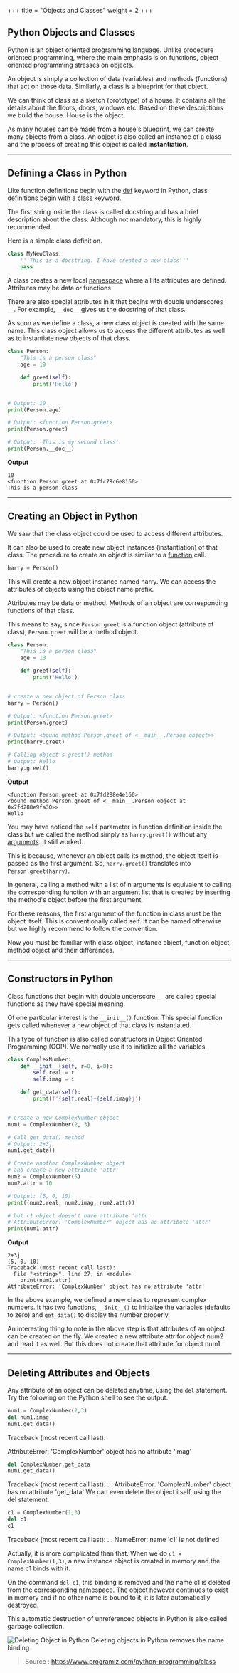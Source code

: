 +++
title = "Objects and Classes"
weight = 2
+++

## Python Objects and Classes

Python is an object oriented programming language. Unlike procedure oriented programming, where the main emphasis is on functions, object oriented programming stresses on objects.

An object is simply a collection of data (variables) and methods (functions) that act on those data. Similarly, a class is a blueprint for that object.

We can think of class as a sketch (prototype) of a house. It contains all the details about the floors, doors, windows etc. Based on these descriptions we build the house. House is the object.

As many houses can be made from a house's blueprint, we can create many objects from a class. An object is also called an instance of a class and the process of creating this object is called  **instantiation**.

----------

## Defining a Class in Python

Like function definitions begin with the  [def](https://www.programiz.com/python-programming/keyword-list#def)  keyword in Python, class definitions begin with a  [class](https://www.programiz.com/python-programming/keyword-list#class)  keyword.

The first string inside the class is called docstring and has a brief description about the class. Although not mandatory, this is highly recommended.

Here is a simple class definition.

```py
class MyNewClass:
    '''This is a docstring. I have created a new class'''
    pass
```

A class creates a new local  [namespace](https://www.programiz.com/python-programming/namespace)  where all its attributes are defined. Attributes may be data or functions.

There are also special attributes in it that begins with double underscores  `__`. For example,  `__doc__`  gives us the docstring of that class.

As soon as we define a class, a new class object is created with the same name. This class object allows us to access the different attributes as well as to instantiate new objects of that class.

```py
class Person:
    "This is a person class"
    age = 10

    def greet(self):
        print('Hello')


# Output: 10
print(Person.age)

# Output: <function Person.greet>
print(Person.greet)

# Output: 'This is my second class'
print(Person.__doc__)
```

**Output**
```
10
<function Person.greet at 0x7fc78c6e8160>
This is a person class
```
----------

## Creating an Object in Python

We saw that the class object could be used to access different attributes.

It can also be used to create new object instances (instantiation) of that class. The procedure to create an object is similar to a  [function](https://www.programiz.com/python-programming/function)  call.

```py
harry = Person()
```

This will create a new object instance named  harry. We can access the attributes of objects using the object name prefix.

Attributes may be data or method. Methods of an object are corresponding functions of that class.

This means to say, since  `Person.greet`  is a function object (attribute of class),  `Person.greet`  will be a method object.

```py
class Person:
    "This is a person class"
    age = 10

    def greet(self):
        print('Hello')


# create a new object of Person class
harry = Person()

# Output: <function Person.greet>
print(Person.greet)

# Output: <bound method Person.greet of <__main__.Person object>>
print(harry.greet)

# Calling object's greet() method
# Output: Hello
harry.greet()
```

**Output**
```
<function Person.greet at 0x7fd288e4e160>
<bound method Person.greet of <__main__.Person object at 0x7fd288e9fa30>>
Hello
```
You may have noticed the  `self`  parameter in function definition inside the class but we called the method simply as  `harry.greet()`  without any  [arguments](https://www.programiz.com/python-programming/function-argument). It still worked.

This is because, whenever an object calls its method, the object itself is passed as the first argument. So,  `harry.greet()`  translates into  `Person.greet(harry)`.

In general, calling a method with a list of n arguments is equivalent to calling the corresponding function with an argument list that is created by inserting the method's object before the first argument.

For these reasons, the first argument of the function in class must be the object itself. This is conventionally called  self. It can be named otherwise but we highly recommend to follow the convention.

Now you must be familiar with class object, instance object, function object, method object and their differences.

----------

## Constructors in Python

Class functions that begin with double underscore  `__`  are called special functions as they have special meaning.

Of one particular interest is the  `__init__()`  function. This special function gets called whenever a new object of that class is instantiated.

This type of function is also called constructors in Object Oriented Programming (OOP). We normally use it to initialize all the variables.

```py
class ComplexNumber:
    def __init__(self, r=0, i=0):
        self.real = r
        self.imag = i

    def get_data(self):
        print(f'{self.real}+{self.imag}j')


# Create a new ComplexNumber object
num1 = ComplexNumber(2, 3)

# Call get_data() method
# Output: 2+3j
num1.get_data()

# Create another ComplexNumber object
# and create a new attribute 'attr'
num2 = ComplexNumber(5)
num2.attr = 10

# Output: (5, 0, 10)
print((num2.real, num2.imag, num2.attr))

# but c1 object doesn't have attribute 'attr'
# AttributeError: 'ComplexNumber' object has no attribute 'attr'
print(num1.attr)
```

**Output**
```
2+3j
(5, 0, 10)
Traceback (most recent call last):
  File "<string>", line 27, in <module>
    print(num1.attr)
AttributeError: 'ComplexNumber' object has no attribute 'attr'
```

In the above example, we defined a new class to represent complex numbers. It has two functions,  `__init__()`  to initialize the variables (defaults to zero) and  `get_data()`  to display the number properly.

An interesting thing to note in the above step is that attributes of an object can be created on the fly. We created a new attribute  attr  for object  num2  and read it as well. But this does not create that attribute for object  num1.

----------

## Deleting Attributes and Objects

Any attribute of an object can be deleted anytime, using the  `del`  statement. Try the following on the Python shell to see the output.

```py
num1 = ComplexNumber(2,3)
del num1.imag
num1.get_data()
```
Traceback (most recent call last):

AttributeError: 'ComplexNumber' object has no attribute 'imag'

```py
del ComplexNumber.get_data
num1.get_data()
```

Traceback (most recent call last):
...
AttributeError: 'ComplexNumber' object has no attribute 'get_data'
We can even delete the object itself, using the del statement.

```py
c1 = ComplexNumber(1,3)
del c1
c1
```
Traceback (most recent call last):
...
NameError: name 'c1' is not defined

Actually, it is more complicated than that. When we do  `c1 = ComplexNumber(1,3)`, a new instance object is created in memory and the name  c1  binds with it.

On the command  `del c1`, this binding is removed and the name  c1  is deleted from the corresponding namespace. The object however continues to exist in memory and if no other name is bound to it, it is later automatically destroyed.

This automatic destruction of unreferenced objects in Python is also called garbage collection.

![Deleting Object in Python](https://cdn.programiz.com/sites/tutorial2program/files/objectReference.jpg "Deleting Object in Python")
Deleting objects in Python removes the name binding




> Source : https://www.programiz.com/python-programming/class